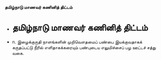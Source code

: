 **தமிழ்நாடு மாணவர் கணினித் திட்டம்**
- # தமிழ்நாடு மாணவர் கணினித் திட்டம்
- n. இழைக்குருதி நாளங்களின் முறிவௌதமைப் பண்பை இயக்குவதாகக் கருதப்பட்டு நீரில் எளிதாகக்கரையும் பண்புடைய எலுமிச்சைப் பழ ஊட்டச் சத்து வகை.

